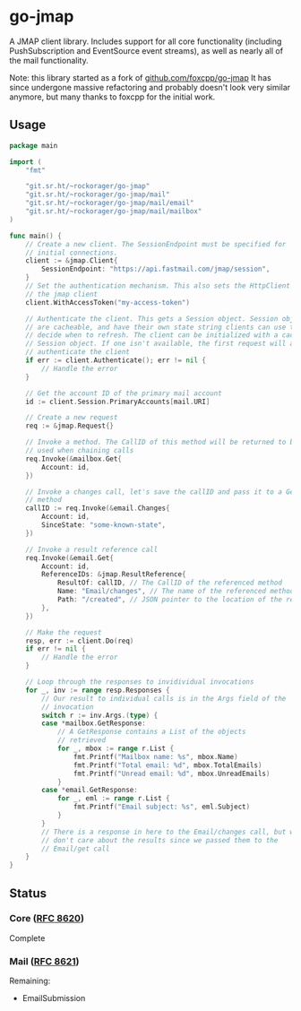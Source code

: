# go-jmap

A JMAP client library. Includes support for all core functionality (including
PushSubscription and EventSource event streams), as well as nearly all of the
mail functionality.

Note: this library started as a fork of [github.com/foxcpp/go-jmap](https://github.com/foxcpp/go-jmap)
It has since undergone massive refactoring and probably doesn't look very
similar anymore, but many thanks to foxcpp for the initial work.

## Usage

```go
package main

import (
	"fmt"

	"git.sr.ht/~rockorager/go-jmap"
	"git.sr.ht/~rockorager/go-jmap/mail"
	"git.sr.ht/~rockorager/go-jmap/mail/email"
	"git.sr.ht/~rockorager/go-jmap/mail/mailbox"
)

func main() {
	// Create a new client. The SessionEndpoint must be specified for
	// initial connections.
	client := &jmap.Client{
		SessionEndpoint: "https://api.fastmail.com/jmap/session",
	}
	// Set the authentication mechanism. This also sets the HttpClient of
	// the jmap client
	client.WithAccessToken("my-access-token")

	// Authenticate the client. This gets a Session object. Session objects
	// are cacheable, and have their own state string clients can use to
	// decide when to refresh. The client can be initialized with a cached
	// Session object. If one isn't available, the first request will also
	// authenticate the client
	if err := client.Authenticate(); err != nil {
		// Handle the error
	}

	// Get the account ID of the primary mail account
	id := client.Session.PrimaryAccounts[mail.URI]

	// Create a new request
	req := &jmap.Request{}

	// Invoke a method. The CallID of this method will be returned to be
	// used when chaining calls
	req.Invoke(&mailbox.Get{
		Account: id,
	})

	// Invoke a changes call, let's save the callID and pass it to a Get
	// method
	callID := req.Invoke(&email.Changes{
		Account: id,
		SinceState: "some-known-state",
	})

	// Invoke a result reference call
	req.Invoke(&email.Get{
		Account: id,
		ReferenceIDs: &jmap.ResultReference{
			ResultOf: callID, // The CallID of the referenced method
			Name: "Email/changes", // The name of the referenced method
			Path: "/created", // JSON pointer to the location of the reference
		},
	})

	// Make the request
	resp, err := client.Do(req)
	if err != nil {
		// Handle the error
	}

	// Loop through the responses to invidividual invocations
	for _, inv := range resp.Responses {
		// Our result to individual calls is in the Args field of the
		// invocation
		switch r := inv.Args.(type) {
		case *mailbox.GetResponse:
			// A GetResponse contains a List of the objects
			// retrieved
			for _, mbox := range r.List {
				fmt.Printf("Mailbox name: %s", mbox.Name)
				fmt.Printf("Total email: %d", mbox.TotalEmails)
				fmt.Printf("Unread email: %d", mbox.UnreadEmails)
			}
		case *email.GetResponse:
			for _, eml := range r.List {
				fmt.Printf("Email subject: %s", eml.Subject)
			}
		}
		// There is a response in here to the Email/changes call, but we
		// don't care about the results since we passed them to the
		// Email/get call
	}
}
```

## Status

### Core ([RFC 8620](https://tools.ietf.org/html/rfc8620))

Complete

### Mail ([RFC 8621](https://tools.ietf.org/html/rfc8621))

Remaining:

- EmailSubmission
